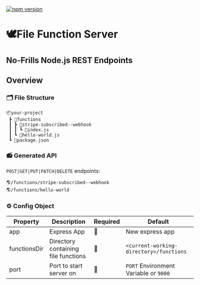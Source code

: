 [![npm version](https://badge.fury.io/js/file-function-server.svg)](https://badge.fury.io/js/file-function-server)

# 🕊File Function Server

## No-Frills Node.js REST Endpoints

<!-- *So simple a neanderthal could use it*
 <img src="https://media.giphy.com/media/8xsrNAZGhTCW4/source.gif" height="200"/> -->

## Overview

### 🗂 File Structure
```
📦your-project
 ┣ 📂functions
 ┃ ┣ 📂stripe-subscribed--webhook
 ┃ ┃ ┗ 📜index.js
 ┃ ┗ 📜hello-world.js
 ┗ 📜package.json
``` 

### 📻 Generated API

`POST|GET|PUT|PATCH|DELETE` endpoints:

```
🌎/functions/stripe-subscribed--webhook
🌎/functions/hello-world
```

<!-- generated with https://www.tablesgenerator.com/markdown_tables# -->

### ⚙️ Config Object 
| Property     | Description                         | Required | Default                                 |
|--------------|-------------------------------------|----------|-----------------------------------------|
| app          | Express App                         | 🚫        | New express app                         |
| functionsDir | Directory containing file functions | 🚫        | `<current-working-directory>/functions` |
| port         | Port to start server on             | 🚫        | `PORT` Environment Variable or `9000`   |

<!-- <img height="100" src="https://media.giphy.com/media/l41Yd4OGP1NDJRKdq/giphy.gif"/> -->
